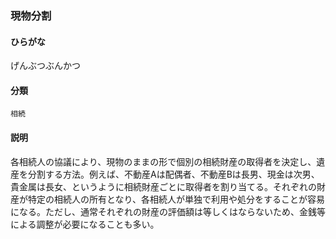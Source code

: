 <div style="display:none;">

## [あ行](securities-terms?id=あ行)
## [か行](securities-terms?id=か行)

</div>

### 現物分割

#### ひらがな

げんぶつぶんかつ

#### 分類

`相続`

#### 説明

各相続人の協議により、現物のままの形で個別の相続財産の取得者を決定し、遺産を分割する方法。例えば、不動産Aは配偶者、不動産Bは長男、現金は次男、貴金属は長女、というように相続財産ごとに取得者を割り当てる。それぞれの財産が特定の相続人の所有となり、各相続人が単独で利用や処分をすることが容易になる。ただし、通常それぞれの財産の評価額は等しくはならないため、金銭等による調整が必要になることも多い。

<div style="display:none;">

## [さ行](securities-terms?id=さ行)
## [た行](securities-terms?id=た行)
## [な行](securities-terms?id=な行)
## [は行](securities-terms?id=は行)
## [ま行](securities-terms?id=ま行)
## [や行](securities-terms?id=や行)
## [ら行](securities-terms?id=ら行)
## [わ行](securities-terms?id=わ行)
## [英数字・記号](securities-terms?id=英数字・記号)

</div>

